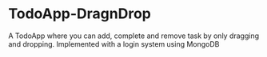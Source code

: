 # TodoApp-DragnDrop
A TodoApp where you can add, complete and remove task by only dragging and dropping. Implemented with a login system using MongoDB
